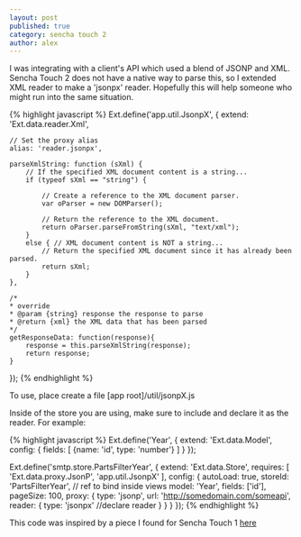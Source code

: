 ```yaml
---
layout: post
published: true
category: sencha touch 2
author: alex
---
```


I was integrating with a client's API which used a blend of JSONP and XML.  Sencha Touch 2 does not have a native way to parse this, so I extended XML reader to make a 'jsonpx' reader.  Hopefully this will help someone who might run into the same situation.

{% highlight javascript %}
Ext.define('app.util.JsonpX', {
    extend: 'Ext.data.reader.Xml',

    // Set the proxy alias
    alias: 'reader.jsonpx',

	parseXmlString: function (sXml) {
		// If the specified XML document content is a string...
		if (typeof sXml == "string") {

			// Create a reference to the XML document parser.
			var oParser = new DOMParser();

			// Return the reference to the XML document.
			return oParser.parseFromString(sXml, "text/xml");
		}
		else { // XML document content is NOT a string...
			// Return the specified XML document since it has already been parsed.
			return sXml;
		}
	},

	/*
	* override
	* @param {string} response the response to parse
	* @return {xml} the XML data that has been parsed
	*/
	getResponseData: function(response){
		response = this.parseXmlString(response);
		return response;
	}
});
{% endhighlight %}

To use, place create a file [app root]/util/jsonpX.js

Inside of the store you are using, make sure to include and declare it as the reader.  For example:

{% highlight javascript %}
Ext.define('Year', {
    extend: 'Ext.data.Model',
    config: {
        fields: [
            {name: 'id',  type: 'number'}
        ]
    }
});

Ext.define('smtp.store.PartsFilterYear', {
	extend: 'Ext.data.Store',
	requires: [
		'Ext.data.proxy.JsonP',
		'app.util.JsonpX'
	],
	config: {
		autoLoad: true,
		storeId: 'PartsFilterYear',	//	ref to bind inside views
		model: 'Year',
		fields: ['id'],
		pageSize: 100,
		proxy: {
			type: 'jsonp',
			url: 'http://somedomain.com/someapi',
			reader: {
				type: 'jsonpx'   //declare reader
			}
		}
	}
});
{% endhighlight %}

This code was inspired by a piece I found for Sencha Touch 1  [here](http://www.sencha.com/forum/showthread.php?12852-ScriptTagProxy-and-XML)